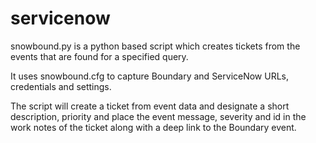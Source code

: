 servicenow
==========

snowbound.py is a python based script which creates tickets from the events that are found for a specified query.

It uses snowbound.cfg to capture Boundary and ServiceNow URLs, credentials and settings.

The script will create a ticket from event data and designate a short description, priority and place the event message, severity and id in the work notes of the ticket along with a deep link to the Boundary event.
